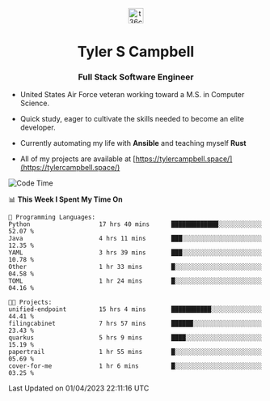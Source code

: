 <p align="center">
<a href="https://www.linkedin.com/in/t36campbell" target="blank"><img align="center" src="https://ik.imagekit.io/t36campbell/Portfolio/linkedin.png.original_m8bbGgPh6.png" alt="t36campbell" height="30" width="30" /></a>
</p>
<h1 align="center">Tyler S Campbell</h1>
<h3 align="center">Full Stack Software Engineer</h3>

* United States Air Force veteran working toward a M.S. in Computer Science.

* Quick study, eager to cultivate the skills needed to become an elite developer.

* Currently automating my life with **Ansible** and teaching myself **Rust**

* All of my projects are available at [https://tylercampbell.space/](https://tylercampbell.space/)

<!--START_SECTION:waka-->
![Code Time](http://img.shields.io/badge/Code%20Time-2%2C348%20hrs%2046%20mins-blue)

📊 **This Week I Spent My Time On** 

```text
💬 Programming Languages: 
Python                   17 hrs 40 mins      █████████████░░░░░░░░░░░░   52.07 % 
Java                     4 hrs 11 mins       ███░░░░░░░░░░░░░░░░░░░░░░   12.35 % 
YAML                     3 hrs 39 mins       ███░░░░░░░░░░░░░░░░░░░░░░   10.78 % 
Other                    1 hr 33 mins        █░░░░░░░░░░░░░░░░░░░░░░░░   04.58 % 
TOML                     1 hr 24 mins        █░░░░░░░░░░░░░░░░░░░░░░░░   04.16 % 

🐱‍💻 Projects: 
unified-endpoint         15 hrs 4 mins       ███████████░░░░░░░░░░░░░░   44.41 % 
filingcabinet            7 hrs 57 mins       ██████░░░░░░░░░░░░░░░░░░░   23.43 % 
quarkus                  5 hrs 9 mins        ████░░░░░░░░░░░░░░░░░░░░░   15.19 % 
papertrail               1 hr 55 mins        █░░░░░░░░░░░░░░░░░░░░░░░░   05.69 % 
cover-for-me             1 hr 6 mins         █░░░░░░░░░░░░░░░░░░░░░░░░   03.25 % 
```


 Last Updated on 01/04/2023 22:11:16 UTC
<!--END_SECTION:waka-->
